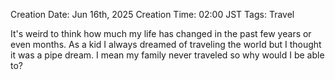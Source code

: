 Creation Date: Jun 16th, 2025
Creation Time: 02:00 JST
Tags: Travel

It's weird to think how much my life has changed in the past few years or even months. As a kid I always dreamed of traveling the world but I thought it was a pipe dream. I mean my family never traveled so why would I be able to? 